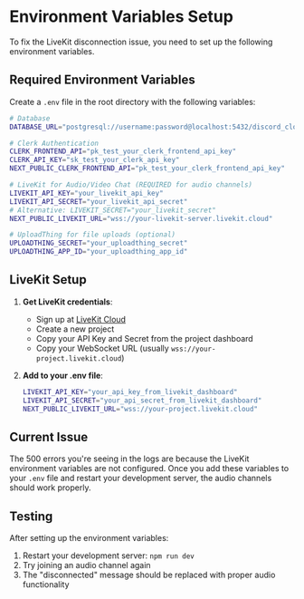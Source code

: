 # Environment Variables Setup

To fix the LiveKit disconnection issue, you need to set up the following environment variables.

## Required Environment Variables

Create a `.env` file in the root directory with the following variables:

```bash
# Database
DATABASE_URL="postgresql://username:password@localhost:5432/discord_clone"

# Clerk Authentication
CLERK_FRONTEND_API="pk_test_your_clerk_frontend_api_key"
CLERK_API_KEY="sk_test_your_clerk_api_key"
NEXT_PUBLIC_CLERK_FRONTEND_API="pk_test_your_clerk_frontend_api_key"

# LiveKit for Audio/Video Chat (REQUIRED for audio channels)
LIVEKIT_API_KEY="your_livekit_api_key"
LIVEKIT_API_SECRET="your_livekit_api_secret"
# Alternative: LIVEKIT_SECRET="your_livekit_secret"
NEXT_PUBLIC_LIVEKIT_URL="wss://your-livekit-server.livekit.cloud"

# UploadThing for file uploads (optional)
UPLOADTHING_SECRET="your_uploadthing_secret"
UPLOADTHING_APP_ID="your_uploadthing_app_id"
```

## LiveKit Setup

1. **Get LiveKit credentials**:
   - Sign up at [LiveKit Cloud](https://livekit.io/)
   - Create a new project
   - Copy your API Key and Secret from the project dashboard
   - Copy your WebSocket URL (usually `wss://your-project.livekit.cloud`)

2. **Add to your .env file**:
   ```bash
   LIVEKIT_API_KEY="your_api_key_from_livekit_dashboard"
   LIVEKIT_API_SECRET="your_api_secret_from_livekit_dashboard"
   NEXT_PUBLIC_LIVEKIT_URL="wss://your-project.livekit.cloud"
   ```

## Current Issue

The 500 errors you're seeing in the logs are because the LiveKit environment variables are not configured. Once you add these variables to your `.env` file and restart your development server, the audio channels should work properly.

## Testing

After setting up the environment variables:

1. Restart your development server: `npm run dev`
2. Try joining an audio channel again
3. The "disconnected" message should be replaced with proper audio functionality 